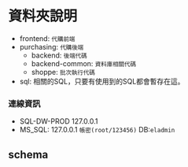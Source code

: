 # 資料夾說明

* frontend: `代購前端`
* purchasing: `代購後端`
	* backend: `後端代碼`
	* backend-common: `資料庫相關代碼`
	* shoppe: `批次執行代碼`
* sql: 相關的SQL，只要有使用到的SQL都會暫存在這。

### 連線資訊
* SQL-DW-PROD 127.0.0.1
* MS_SQL: 127.0.0.1 `帳密(root/123456)` DB:`eladmin`
				
## schema

